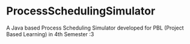 # ProcessSchedulingSimulator
A Java based Process Scheduling Simulator developed for PBL (Project Based Learning) in 4th Semester :3
